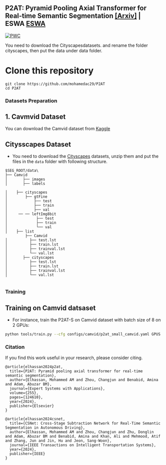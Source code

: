 ## P2AT: Pyramid Pooling Axial Transformer for Real-time Semantic Segmentation  [[Arxiv]](https://arxiv.org/abs/2310.15025) | ESWA [ESWA](https://www.sciencedirect.com/science/article/abs/pii/S0957417424014775)

[![PWC](https://img.shields.io/endpoint.svg?url=https://paperswithcode.com/badge/p2at-pyramid-pooling-axial-transformer-for/real-time-semantic-segmentation-on-camvid)](https://paperswithcode.com/sota/real-time-semantic-segmentation-on-camvid?p=p2at-pyramid-pooling-axial-transformer-for)

You need to download the Cityscapesdatasets. and rename the folder cityscapes, then put the data under data folder.


# Clone this repository

```
git clone https://github.com/mohamedac29/P2AT
cd P2AT
```

### Datasets Preparation

## 1. Cavmvid Dataset
You can download the Camvid dataset from [Kaggle](https://www.kaggle.com/datasets/carlolepelaars/camvid)

## Citysscapes Dataset
* You need to download the [Cityscapes](https://www.cityscapes-dataset.com/) datasets, unzip them and put the files in the `data` folder with following structure.

```
$SEG_ROOT/data\ 
├── Camvid
│       ├── images
│       ├── labels

│    ├── cityscapes
│        ├── gtFine
│            ├── test
│            ├── train
│            ├── val
│     ── ── leftImg8bit
│             ├── test
│             ├── train
│             └── val
│    ├── list
         ├── Camvid
│          ├── test.lst
│          ├── train.lst
│          ├── trainval.lst
│          └── val.lst
│       ├── cityscapes
│          ├── test.lst
│          ├── train.lst
│          ├── trainval.lst
│          └── val.lst
   
```

### Training

##  Training on Camvid datsaset

* For instance, train the P2AT-S on Camvid dataset with batch size of 8 on 2 GPUs:
````bash
python tools/train.py --cfg configs/camvid/p2at_small_camvid.yaml GPUS (0,1) TRAIN.BATCH_SIZE_PER_GPU 4
````


### Citation

If you find this work useful in your research, please consider citing.

```
@article{elhassan2024p2at,
  title={P2AT: Pyramid pooling axial transformer for real-time semantic segmentation},
  author={Elhassan, Mohammed AM and Zhou, Changjun and Benabid, Amina and Adam, Abuzar BM},
  journal={Expert Systems with Applications},
  volume={255},
  pages={124610},
  year={2024},
  publisher={Elsevier}
}
```

```
@article{elhassan2024csnet,
  title={CSNet: Cross-Stage Subtraction Network for Real-Time Semantic Segmentation in Autonomous Driving},
  author={Elhassan, Mohammed AM and Zhou, Changjun and Zhu, Donglin and Adam, Abuzar BM and Benabid, Amina and Khan, Ali and Mehmood, Atif and Zhang, Jun and Jin, Hu and Jeon, Sang-Woon},
  journal={IEEE Transactions on Intelligent Transportation Systems},
  year={2024},
  publisher={IEEE}
}
```